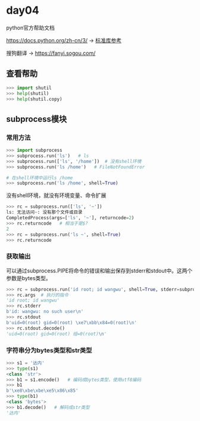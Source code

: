 # day04

python官方帮助文档

https://docs.python.org/zh-cn/3/  -> [标准库参考](https://docs.python.org/zh-cn/3/library/index.html) 

搜狗翻译 -> https://fanyi.sogou.com/

## 查看帮助

```python
>>> import shutil
>>> help(shutil)
>>> help(shutil.copy)
```

## subprocess模块

### 常用方法

```python
>>> import subprocess
>>> subprocess.run('ls')   # ls
>>> subprocess.run(['ls', '/home'])  # 没有shell环境
>>> subprocess.run('ls /home')   # FileNotFoundError

# 在shell环境中运行ls /home
>>> subprocess.run('ls /home', shell=True)
```

没有shell环境，就没有环境变量、命令扩展

```python
>>> rc = subprocess.run(['ls', '~'])
ls: 无法访问~: 没有那个文件或目录
CompletedProcess(args=['ls', '~'], returncode=2)
>>> rc.returncode   # 相当于是$?
2
>>> rc = subprocess.run('ls ~', shell=True)
>>> rc.returncode
```

### 获取输出

可以通过subprocess.PIPE将命令的错误和输出保存到stderr和stdout中。这两个参数是bytes类型。

```python
>>> rc = subprocess.run('id root; id wangwu', shell=True, stderr=subprocess.PIPE, stdout=subprocess.PIPE)
>>> rc.args  # 执行的指令
'id root; id wangwu'
>>> rc.stderr
b'id: wangwu: no such user\n'
>>> rc.stdout
b'uid=0(root) gid=0(root) \xe7\xbb\x84=0(root)\n'
>>> rc.stdout.decode()
'uid=0(root) gid=0(root) 组=0(root)\n'
```

### 字符串分为bytes类型和str类型

```python
>>> s1 = '达内'
>>> type(s1)
<class 'str'>
>>> b1 = s1.encode()   # 编码成bytes类型，使用utf8编码
>>> b1
b'\xe8\xbe\xbe\xe5\x86\x85'
>>> type(b1)
<class 'bytes'>
>>> b1.decode()   # 解码成str类型
'达内'
```



## 




